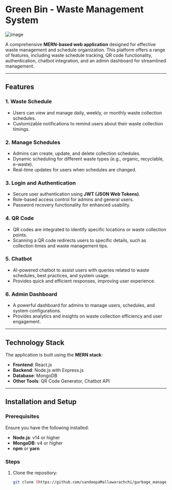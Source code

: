 # Green Bin - Waste Management System

![image](https://github.com/user-attachments/assets/5ccf88ad-0902-4773-a104-e69707085f4f) 

A comprehensive **MERN-based web application** designed for effective waste management and schedule organization. This platform offers a range of features, including waste schedule tracking, QR code functionality, authentication, chatbot integration, and an admin dashboard for streamlined management.

---

## Features

### 1. **Waste Schedule**
   - Users can view and manage daily, weekly, or monthly waste collection schedules.
   - Customizable notifications to remind users about their waste collection timings.

### 2. **Manage Schedules**
   - Admins can create, update, and delete collection schedules.
   - Dynamic scheduling for different waste types (e.g., organic, recyclable, e-waste).
   - Real-time updates for users when schedules are changed.

### 3. **Login and Authentication**
   - Secure user authentication using **JWT (JSON Web Tokens)**.
   - Role-based access control for admins and general users.
   - Password recovery functionality for enhanced usability.

### 4. **QR Code**
   - QR codes are integrated to identify specific locations or waste collection points.
   - Scanning a QR code redirects users to specific details, such as collection times and waste management tips.

### 5. **Chatbot**
   - AI-powered chatbot to assist users with queries related to waste schedules, best practices, and system usage.
   - Provides quick and efficient responses, improving user experience.

### 6. **Admin Dashboard**
   - A powerful dashboard for admins to manage users, schedules, and system configurations.
   - Provides analytics and insights on waste collection efficiency and user engagement.

---

## Technology Stack
The application is built using the **MERN stack**:
- **Frontend**: React.js
- **Backend**: Node.js with Express.js
- **Database**: MongoDB
- **Other Tools**: QR Code Generator, Chatbot API

---

## Installation and Setup

### Prerequisites
Ensure you have the following installed:
- **Node.js**: v14 or higher
- **MongoDB**: v4 or higher
- **npm** or **yarn**

### Steps
1. Clone the repository:
   ```bash
   git clone (https://github.com/sandeepaMallawarachchi/garbage_management_system)
